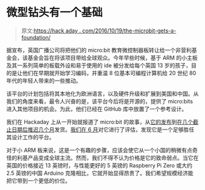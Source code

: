 # 微型钻头有一个基础

> 原文:[https://hack aday . com/2016/10/19/the-microbit-gets-a-foundation/](https://hackaday.com/2016/10/19/the-microbit-gets-a-foundation/)

据宣布，英国广播公司将把他们的 micro:bit 教育微控制器板转让给一个非营利基金会，该基金会旨在将该项目带给全球观众。今年早些时候，基于 ARM 的小主板及其一系列简单的板载外设和易于使用的 ide 被分发给每个英国 13 岁的孩子，目的是让他们在早期就开始学习编码，并重温 8 位基本可编程计算机给 20 世纪 80 年代的年轻人带来的一些推动。

该平台的计划包括将其本地化为欧洲语言，以及硬件升级和扩展到美国和中国。从我们的角度来看，最令人兴奋的是，该平台今后将是开源的，提供了 micro:bits 进入其他项目的机会。为此，他们已经在 GitHub 库中放置了一个参考设计。

我们在 Hackaday 上从一开始就报道了 micro:bit 的故事，从[它的发布](https://hackaday.com/2015/07/07/the-bbc-microbit/)到[在几个截止日期后推迟几个月](http://hackaday.com/2016/03/22/british-kids-finally-get-their-microbits/)发货。[我们在 6 月](http://hackaday.com/2016/06/03/hands-on-with-the-bbc-microbit/)对它进行了评估，发现它是一个足够胜任其设计工作的平台。

对于小 ARM 板来说，这是一个有趣的步骤，应该会使它从一个小国的稍微有点奇怪的利基产品变成全球主流。然而，我们不得不认为价格是它的致命弱点。当它在英国的价格接近 13 英镑时，与性能更好的 5 英镑的 Raspberry Pi Zero 或大约 2.5 英镑的中国 Arduino 克隆相比，它就开始显得昂贵了。我们希望规模经济能把它带到一个更低的价位。